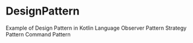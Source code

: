# DesignPattern
Example of Design Pattern in Kotlin Language
Observer Pattern
Strategy Pattern
Command Pattern

